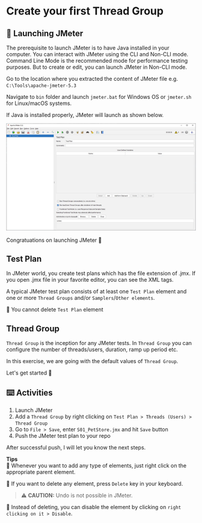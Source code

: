 # Create your first Thread Group

## 🚀 Launching JMeter

The prerequisite to launch JMeter is to have Java installed in your computer. You can interact with JMeter using the CLI and Non-CLI mode. Command Line Mode is the recommended mode for performance testing purposes. But to create or edit, you can launch JMeter in Non-CLI mode.

Go to the location where you extracted the content of JMeter file e.g. `C:\Tools\apache-jmeter-5.3` 

Navigate to `bin` folder and launch `jmeter.bat` for Windows OS or `jmeter.sh` for Linux/macOS systems.

If Java is installed properly, JMeter will launch as shown below.

![JMeter](/images/00-JMeter.jpg)

Congratuations on launching JMeter 🎉

## Test Plan

In JMeter world, you create test plans which has the file extension of .jmx. If you open .jmx file in your favorite editor, you can see the XML tags.

A typical JMeter test plan consists of at least one `Test Plan` element and one or more `Thread Groups` and/or `Samplers`/`Other elements`.

📌 You cannot delete `Test Plan` element

## Thread Group

`Thread Group` is the inception for any JMeter tests. In `Thread Group` you can configure the number of threads/users, duration, ramp up period etc.

In this exercise, we are going with the default values of `Thread Group`.

Let's get started 🚀

## ⌨️ Activities

1. Launch JMeter
2. Add a `Thread Group` by right clicking on `Test Plan > Threads (Users) > Thread Group`
3. Go to `File > Save`, enter `S01_PetStore.jmx` and hit `Save` button
4. Push the JMeter test plan to your repo

After successful push, I will let you know the next steps.

**Tips**  
📌 Whenever you want to add any type of elements, just right click on the appropriate parent element.  

📌 If you want to delete any element, press `Delete` key in your keyboard.
 > ⚠ **CAUTION:** Undo is not possible in JMeter.  

📌 Instead of deleting, you can disable the element by clicking on `right clicking on it > Disable`.  
